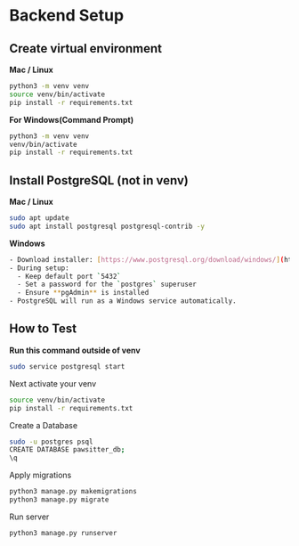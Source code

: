 # Backend Setup

## Create virtual environment
**Mac / Linux**
```bash
python3 -m venv venv
source venv/bin/activate
pip install -r requirements.txt
```
**For Windows(Command Prompt)**
```bash
python3 -m venv venv
venv/bin/activate
pip install -r requirements.txt
```

## Install PostgreSQL (not in venv)
**Mac / Linux**
```bash
sudo apt update
sudo apt install postgresql postgresql-contrib -y
```

**Windows**
```bash
- Download installer: [https://www.postgresql.org/download/windows/](https://www.postgresql.org/download/windows/)
- During setup:
  - Keep default port `5432`
  - Set a password for the `postgres` superuser
  - Ensure **pgAdmin** is installed
- PostgreSQL will run as a Windows service automatically.
```

## How to Test
**Run this command outside of venv**
```bash
sudo service postgresql start
```
Next activate your venv
```bash
source venv/bin/activate
pip install -r requirements.txt
```
Create a Database
```bash
sudo -u postgres psql
CREATE DATABASE pawsitter_db;
\q
```
Apply migrations
```bash
python3 manage.py makemigrations
python3 manage.py migrate
```

Run server 
```bash
python3 manage.py runserver
```

